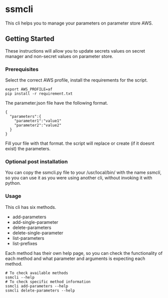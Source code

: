 # ssmcli

This cli helps you to manage your parameters on parameter store AWS.

## Getting Started

These instructions will allow you to update secrets values on secret manager and non-secret values on parameter store.

### Prerequisites

Select the correct AWS profile, install the requirements for the script.
```
export AWS_PROFILE=af
pip install -r requirement.txt
```
The parameter.json file have the following format.
```
{
  "parameters":{
    "parameter1":"value1"
    "parameter2":"value2"
  }
}
```
Fill your file with that format. the script will replace or create  (if it doesnt exist) the parameters.

### Optional post installation

You can copy the ssmcli.py file to your /usr/local/bin/ with the name *ssmcli*, so you can use it as you were using another cli, without invoking it with python.

### Usage

This cli has six methods.

- add-parameters
- add-single-parameter
- delete-parameters
- delete-single-parameter
- list-parameters
- list-prefixes

Each method has their own help page, so you can check the functionality of each method and what parameter and arguments is expecting each method.

```
# To check available methods
ssmcli --help
# To check specific method information
ssmcli add-parameters --help
ssmcli delete-parameters --help
```
